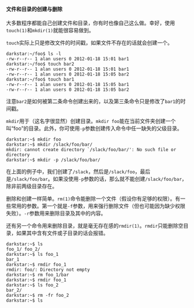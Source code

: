 #### 文件和目录的创建与删除

大多数程序都能自己创建文件和目录，你有时也像自己这么做。幸好，使用`touch(1)`和`mkdir(1)`就能很容易做到。

`touch`实际上只是修改文件的时间戳，如果文件不存在的话就会创建一个。

```
darkstar:~/foo$ ls -l
-rw-r--r-- 1 alan users 0 2012-01-18 15:01 bar1
darkstar:~/foo$ touch bar2
-rw-r--r-- 1 alan users 0 2012-01-18 15:01 bar1
-rw-r--r-- 1 alan users 0 2012-01-18 15:05 bar2
darkstar:~/foo$ touch bar1
-rw-r--r-- 1 alan users 0 2012-01-18 15:05 bar1
-rw-r--r-- 1 alan users 0 2012-01-18 15:05 bar2
```

注意`bar2`是如何被第二条命令创建出来的，以及第三条命令只是修改了`bar1`的时间戳。

`mkdir`用于（这名字很显然）创建目录。`mkdir foo`能在当前文件夹创建一个叫“foo”的目录。此外，你可使用`-p`参数创建传入命令中任一缺失的父级目录。

```
darkstar:~$ mkdir foo
darkstar:~$ mkdir /slack/foo/bar/
mkdir: cannot create directory `/slack/foo/bar/': No such file or directory
darkstar:~$ mkdir -p /slack/foo/bar/
```

在上面的例子中，我们创建了`/slack`，然后是`/slack/foo`，最后是`/slack/foo/bar`。如果没使用`-p`参数的话，那么就不能创建`/slack/foo/bar`，除非前两级目录存在。

删除和创建一样简单。`rm(1)`命令能删除一个文件（假设你有足够的权限）。有一些常用的参数。第一个就是`-f`参数，用来强行删除文件（但也可能因为缺少权限失败）。`-r`参数用来删除目录及其中的内容。

还有另一个命令用来删除目录，就是毫无存在感的`rmdir(1)`。`rmdir`只能删除空目录，如果其中含有文件或子目录的话会报错。

```
darkstar:~$ ls
foo_1/ foo_2/
darkstar:~$ ls foo_1
bar_1
darkstar:~$ rmdir foo_1
rmdir: foo/: Directory not empty
darkstar:~$ rm foo_1/bar
darkstar:~$ rmdir foo_1
darkstar:~$ ls foo_2
bar_2/
darkstar:~$ rm -fr foo_2
darkstar:~$ ls
```

